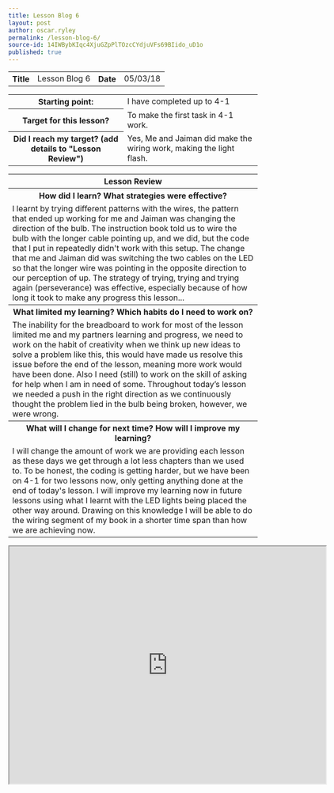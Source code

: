 ```yaml
---
title: Lesson Blog 6
layout: post
author: oscar.ryley
permalink: /lesson-blog-6/
source-id: 14IWBybKIqc4XjuGZpPlTOzcCYdjuVFs69BIido_uD1o
published: true
---
```

<table>
  <tr>
    <th>Title</th>
    <td>Lesson Blog 6</td>
    <th>Date</th>
    <td>05/03/18</td>
  </tr>
</table>


<table>
  <tr>
    <th>Starting point:</th>
    <td>I have completed up to 4-1</td>
  </tr>
  <tr>
    <th>Target for this lesson?</th>
    <td>To make the first task in 4-1 work.</td>
  </tr>
  <tr>
    <th>Did I reach my target? 
(add details to "Lesson Review")</th>
    <td> Yes, Me and Jaiman did make the wiring work, making the light flash.</td>
  </tr>
</table>


<table>
  <tr>
    <th>Lesson Review</th>
  </tr>
  <tr>
    <th>How did I learn? What strategies were effective? </th>
  </tr>
  <tr>
    <td>I learnt by trying different patterns with the wires, the pattern that ended up working for me and Jaiman was changing the direction of the bulb. The instruction book told us to wire the bulb with the longer cable pointing up, and we did, but the code that I put in repeatedly didn't work with this setup. The change that me and Jaiman did was switching the two cables on the LED so that the longer wire was pointing in the opposite direction to our perception of up. The strategy of trying, trying and trying again (perseverance) was effective, especially because of how long it took to make any progress this lesson... </td>
  </tr>
  <tr>
    <th>What limited my learning? Which habits do I need to work on? </th>
  </tr>
  <tr>
    <td>The inability for the breadboard to work for most of the lesson limited me and my partners learning and progress, we need to work on the habit of creativity when we think up new ideas to solve a problem like this, this would have made us resolve this issue before the end of the lesson, meaning more work would have been done. Also I need (still) to work on the skill of asking for help when I am in need of some. Throughout today’s lesson we needed a push in the right direction as we continuously thought the problem lied in the bulb being broken, however, we were wrong. </td>
  </tr>
  <tr>
    <th>What will I change for next time? How will I improve my learning?</th>
  </tr>
  <tr>
    <td>I will change the amount of work we are providing each lesson as these days we get through a lot less chapters than we used to. To be honest, the coding is getting harder, but we have been on 4-1 for two lessons now, only getting anything done at the end of today's lesson. I will improve my learning now in future lessons using what I learnt with the LED lights being placed the other way around. Drawing on this knowledge I will be able to do the wiring segment of my book in a shorter time span than how we are achieving now.  </td>
  </tr>
</table>

<iframe src="https://drive.google.com/file/d/1ZDdJrybiXiGND8HWet-IE87o9_lfLYih/preview" width="640" height="480"></iframe>
